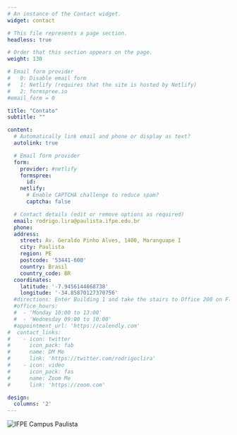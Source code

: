 ```yaml
---
# An instance of the Contact widget.
widget: contact

# This file represents a page section.
headless: true

# Order that this section appears on the page.
weight: 130

# Email form provider
#   0: Disable email form
#   1: Netlify (requires that the site is hosted by Netlify)
#   2: formspree.io
#email_form = 0

title: "Contato"
subtitle: ""

content:
  # Automatically link email and phone or display as text?
  autolink: true

  # Email form provider
  form:
    provider: #netlify
    formspree:
      id:
    netlify:
      # Enable CAPTCHA challenge to reduce spam?
      captcha: false

  # Contact details (edit or remove options as required)
  email: rodrigo.lira@paulista.ifpe.edu.br
  phone:
  address:
    street: Av. Geraldo Pinho Alves, 1400, Maranguape I
    city: Paulista
    region: PE
    postcode: '53441-600'
    country: Brasil
    country_code: BR
  coordinates:
    latitude: '-7.9456144868738'
    longitude: '-34.85870127370756'
  #directions: Enter Building 1 and take the stairs to Office 200 on Floor 2
  #office_hours:
  #  - 'Monday 10:00 to 13:00'
  #  - 'Wednesday 09:00 to 10:00'
  #appointment_url: 'https://calendly.com'
#  contact_links:
#    - icon: twitter
#      icon_pack: fab
#      name: DM Me
#      link: 'https://twitter.com/rodrigoclira'
#    - icon: video
#      icon_pack: fas
#      name: Zoom Me
#      link: 'https://zoom.com'

design:
  columns: '2'
---
```


![IFPE Campus Paulista](ifpe-paulista.png "IFPE Campus Paulista")

